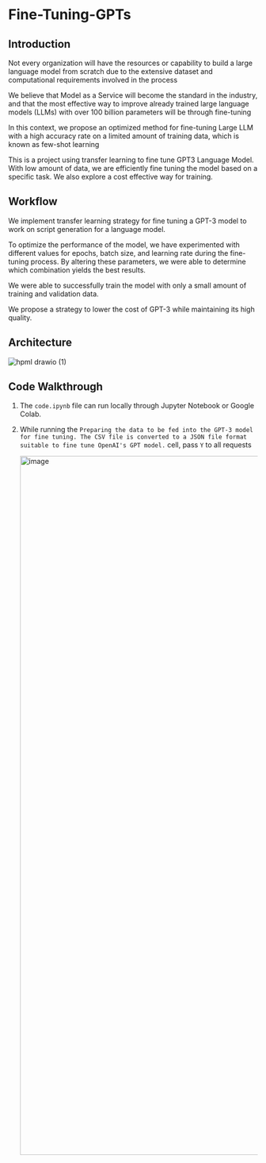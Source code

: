 # Fine-Tuning-GPTs

## Introduction
Not every organization will have the resources or capability to build a large language model from scratch due to the extensive dataset and computational requirements involved in the process

We believe that Model as a Service will become the standard in the industry, and that the most effective way to improve already trained large language models (LLMs) with over 100 billion parameters will be through fine-tuning

In this context, we propose an optimized method for fine-tuning Large LLM with a high accuracy rate on a limited amount of training data, which is known as few-shot learning


This is a project using transfer learning to fine tune GPT3 Language Model. With low amount of data, we are efficiently fine tuning the model based on a specific task. We also explore a cost effective way for training. 

## Workflow
We implement transfer learning strategy for fine tuning a GPT-3 model to work on script generation for a language model.

To optimize the performance of the model, we have experimented with different values for epochs, batch size, and learning rate during the fine-tuning process. By altering these parameters, we were able to determine which combination yields the best results.

We were able to successfully train the model with only a small amount of training and validation data.

We propose a strategy to lower the cost of GPT-3 while maintaining its high quality.

## Architecture

![hpml drawio (1)](https://user-images.githubusercontent.com/64778259/208584100-9d38a668-04b2-4793-b2e5-d3425a854533.png)

## Code Walkthrough

1) The `code.ipynb` file can run locally through Jupyter Notebook or Google Colab.
2) While running the `Preparing the data to be fed into the GPT-3 model for fine tuning. The CSV file is converted to a JSON file format suitable to fine tune OpenAI's GPT model.` cell, pass `Y` to all requests

   <img width="1408" alt="image" src="https://user-images.githubusercontent.com/64778259/208596331-b96d823d-eebc-4a95-b453-2894bccf20d8.png">

